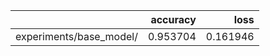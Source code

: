 |                         |   accuracy |     loss |
|:------------------------|-----------:|---------:|
| experiments/base_model/ |   0.953704 | 0.161946 |